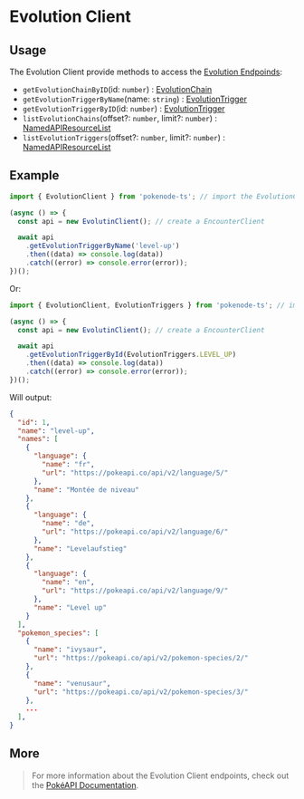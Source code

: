 # Evolution Client

## Usage

The Evolution Client provide methods to access the [Evolution Endpoinds](https://pokeapi.co/docs/v2#evolution-section):

- `getEvolutionChainByID`(id: `number`) : [EvolutionChain](/docs/typings/evolution-typings#evolution-chain)
- `getEvolutionTriggerByName`(name: `string`) : [EvolutionTrigger](/docs/typings/evolution-typings#evolution-trigger)
- `getEvolutionTriggerByID`(id: `number`) : [EvolutionTrigger](/docs/typings/evolution-typings#evolution-trigger)
- `listEvolutionChains`(offset?: `number`, limit?: `number`) : [NamedAPIResourceList](/docs/typings/common-typings#named-api-resource-list)
- `listEvolutionTriggers`(offset?: `number`, limit?: `number`) : [NamedAPIResourceList](/docs/typings/common-typings#named-api-resource-list)

## Example

```js
import { EvolutionClient } from 'pokenode-ts'; // import the EvolutionClient

(async () => {
  const api = new EvolutinClient(); // create a EncounterClient

  await api
    .getEvolutionTriggerByName('level-up')
    .then((data) => console.log(data))
    .catch((error) => console.error(error));
})();
```

Or:

```js
import { EvolutionClient, EvolutionTriggers } from 'pokenode-ts'; // import the EvolutionClient and the EvolutionTriggers enum

(async () => {
  const api = new EvolutinClient(); // create a EncounterClient

  await api
    .getEvolutionTriggerById(EvolutionTriggers.LEVEL_UP)
    .then((data) => console.log(data))
    .catch((error) => console.error(error));
})();
```

Will output:

```json
{
  "id": 1,
  "name": "level-up",
  "names": [
    {
      "language": {
        "name": "fr",
        "url": "https://pokeapi.co/api/v2/language/5/"
      },
      "name": "Montée de niveau"
    },
    {
      "language": {
        "name": "de",
        "url": "https://pokeapi.co/api/v2/language/6/"
      },
      "name": "Levelaufstieg"
    },
    {
      "language": {
        "name": "en",
        "url": "https://pokeapi.co/api/v2/language/9/"
      },
      "name": "Level up"
    }
  ],
  "pokemon_species": [
    {
      "name": "ivysaur",
      "url": "https://pokeapi.co/api/v2/pokemon-species/2/"
    },
    {
      "name": "venusaur",
      "url": "https://pokeapi.co/api/v2/pokemon-species/3/"
    },
    ...
  ],
}
```

## More

> For more information about the Evolution Client endpoints, check out the [PokéAPI Documentation](https://pokeapi.co/docs/v2#evolution-section).
